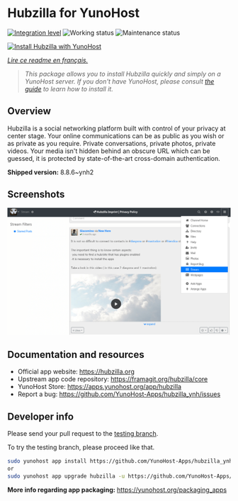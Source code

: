 <!--
N.B.: This README was automatically generated by https://github.com/YunoHost/apps/tree/master/tools/README-generator
It shall NOT be edited by hand.
-->

# Hubzilla for YunoHost

[![Integration level](https://dash.yunohost.org/integration/hubzilla.svg)](https://dash.yunohost.org/appci/app/hubzilla) ![Working status](https://ci-apps.yunohost.org/ci/badges/hubzilla.status.svg) ![Maintenance status](https://ci-apps.yunohost.org/ci/badges/hubzilla.maintain.svg)

[![Install Hubzilla with YunoHost](https://install-app.yunohost.org/install-with-yunohost.svg)](https://install-app.yunohost.org/?app=hubzilla)

*[Lire ce readme en français.](./README_fr.md)*

> *This package allows you to install Hubzilla quickly and simply on a YunoHost server.
If you don't have YunoHost, please consult [the guide](https://yunohost.org/#/install) to learn how to install it.*

## Overview

Hubzilla is a social networking platform built with control of your privacy at center stage. Your online communications can be as public as you wish or as private as you require. Private conversations, private photos, private videos. Your media isn't hidden behind an obscure URL which can be guessed, it is protected by state-of-the-art cross-domain authentication.


**Shipped version:** 8.8.6~ynh2

## Screenshots

![Screenshot of Hubzilla](./doc/screenshots/hubzilla-1.png)

## Documentation and resources

* Official app website: <https://hubzilla.org>
* Upstream app code repository: <https://framagit.org/hubzilla/core>
* YunoHost Store: <https://apps.yunohost.org/app/hubzilla>
* Report a bug: <https://github.com/YunoHost-Apps/hubzilla_ynh/issues>

## Developer info

Please send your pull request to the [testing branch](https://github.com/YunoHost-Apps/hubzilla_ynh/tree/testing).

To try the testing branch, please proceed like that.

``` bash
sudo yunohost app install https://github.com/YunoHost-Apps/hubzilla_ynh/tree/testing --debug
or
sudo yunohost app upgrade hubzilla -u https://github.com/YunoHost-Apps/hubzilla_ynh/tree/testing --debug
```

**More info regarding app packaging:** <https://yunohost.org/packaging_apps>
